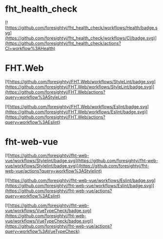 # fht_health_check

[![https://github.com/foresightyj/fht_health_check/workflows/Health/badge.svg](https://github.com/foresightyj/fht_health_check/workflows/CI/badge.svg)](https://github.com/foresightyj/fht_health_check/actions?CI=workflow%3AHealth)

# FHT.Web

[![https://github.com/foresightyj/FHT.Web/workflows/StyleLint/badge.svg](https://github.com/foresightyj/FHT.Web/workflows/StyleLint/badge.svg)](https://github.com/foresightyj/FHT.Web/actions?query=workflow%3AStyleLint)

[![https://github.com/foresightyj/FHT.Web/workflows/Eslint/badge.svg](https://github.com/foresightyj/FHT.Web/workflows/Eslint/badge.svg)](https://github.com/foresightyj/FHT.Web/actions?query=workflow%3AEslint)

# fht-web-vue

[![https://github.com/foresightyj/fht-web-vue/workflows/Stylelint/badge.svg](https://github.com/foresightyj/fht-web-vue/workflows/Stylelint/badge.svg)](https://github.com/foresightyj/fht-web-vue/actions?query=workflow%3AStylelint)

[![https://github.com/foresightyj/fht-web-vue/workflows/Eslint/badge.svg](https://github.com/foresightyj/fht-web-vue/workflows/Eslint/badge.svg)](https://github.com/foresightyj/fht-web-vue/actions?query=workflow%3AEslint)

[![https://github.com/foresightyj/fht-web-vue/workflows/VueTypeCheck/badge.svg](https://github.com/foresightyj/fht-web-vue/workflows/VueTypeCheck/badge.svg)](https://github.com/foresightyj/fht-web-vue/actions?query=workflow%3AVueTypeCheck)
